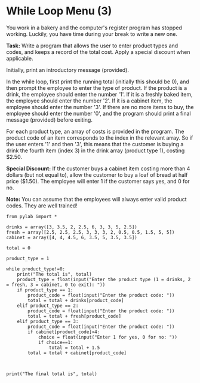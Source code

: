 # While Loop Menu (3)

You work in a bakery and the computer's register program has stopped working. Luckily, you have time during your break to write a new one. 

**Task:** Write a program that allows the user to enter product types and codes, and keeps a record of the total cost. Apply a special discount when applicable.

Initially, print an introductory message (provided).

In the while loop, first print the running total (initially this should be 0), and then prompt the employee to enter the type of product. If the product is a drink, the employee should enter the number '1'. If it is a freshly baked item, the employee should enter the number '2'. If it is a cabinet item, the employee should enter the number '3'. If there are no more items to buy, the employee should enter the number '0', and the program should print a final message (provided) before exiting. 

For each product type, an array of costs is provided in the program. The product code of an item corresponds to the index in the relevant array. So if the user enters '1' and then '3', this means that the customer is buying a drink the fourth item (index 3) in the drink array (product type 1), costing $2.50. 

**Special Discount:** If the customer buys a cabinet item costing more than 4 dollars (but not equal to), allow the customer to buy a loaf of bread at half price ($1.50). The employee will enter 1 if the customer says yes, and 0 for no.

**Note:** You can assume that the employees will always enter valid product codes. They are well trained!

```
from pylab import *

drinks = array([3, 3.5, 2, 2.5, 6, 3, 3, 5, 2.5])
fresh = array([2.5, 2.5, 2.5, 3, 3, 3, 2, 0.5, 0.5, 1.5, 5, 5])
cabinet = array([4, 4, 4.5, 6, 3.5, 5, 3.5, 3.5])

total = 0

product_type = 1

while product_type!=0:
    print("The total is", total)
    product_type = float(input("Enter the product type (1 = drinks, 2 = fresh, 3 = cabinet, 0 to exit): "))
    if product_type == 1:
        product_code = float(input("Enter the product code: "))
        total = total + drinks[product_code]
    elif product_type == 2:
        product_code = float(input("Enter the product code: "))
        total = total + fresh[product_code]
    elif product_type == 3:
        product_code = float(input("Enter the product code: "))
        if cabinet[product_code]>4:
            choice = float(input("Enter 1 for yes, 0 for no: "))
            if choice==1:
                total = total + 1.5
        total = total + cabinet[product_code]
     
    

print("The final total is", total)



```
